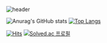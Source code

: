 ![header](https://capsule-render.vercel.app/api?type=waving&color=timeAuto&height=200&section=header&text=kongminseok&fontSize=90)    

<!--GitHub -->
![Anurag's GitHub stats](https://github-readme-stats.vercel.app/api?username=kongminseok&show_icons=true&theme=dracula&locale=kr)
[![Top Langs](https://github-readme-stats.vercel.app/api/top-langs/?username=kongminseok&&theme=dracula)](https://github.com/kongminseok/github-readme-stats)   






[![Hits](https://hits.seeyoufarm.com/api/count/incr/badge.svg?url=https%3A%2F%2Fgithub.com%2Fkongminseok%2Fhit-counter&count_bg=%23000000&title_bg=%23000000&icon=github.svg&icon_color=%23555555&title=GitHub&edge_flat=false)](https://hits.seeyoufarm.com)
[![Solved.ac
프로필](http://mazassumnida.wtf/api/mini/generate_badge?boj=ksjscott)](https://solved.ac/ksjscott)

